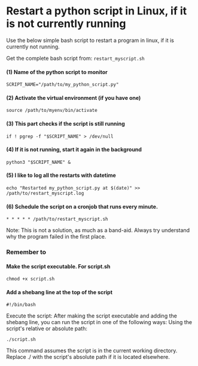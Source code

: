 # Restart a python script in Linux, if it is not currently running
Use the below simple bash script to restart a program in linux, if it is currently not running.

Get the complete bash script from: ```restart_myscript.sh```

#### (1) Name of the python script to monitor
```SCRIPT_NAME="/path/to/my_python_script.py"```

#### (2) Activate the virtual environment (if you have one)
```source /path/to/myenv/bin/activate```

#### (3) This part checks if the script is still running
```if ! pgrep -f "$SCRIPT_NAME" > /dev/null```

#### (4) If it is not running, start it again in the background 
```python3 "$SCRIPT_NAME" &```

#### (5) I like to log all the restarts with datetime
```echo "Restarted my_python_script.py at $(date)" >> /path/to/restart_myscript.log```

#### (6) Schedule the script on a cronjob that runs every minute. 
```* * * * * /path/to/restart_myscript.sh```

Note: This is not a solution, as much as a band-aid. Always try understand why the program failed in the first place. 

### Remember to 

#### Make the script executable. For script.sh
```chmod +x script.sh```

#### Add a shebang line at the top of the script
```#!/bin/bash```

Execute the script: After making the script executable and adding the shebang line, you can run the script in one of the following ways:
Using the script's relative or absolute path:

```./script.sh```

This command assumes the script is in the current working directory. Replace ./ with the script's absolute path if it is located elsewhere.


